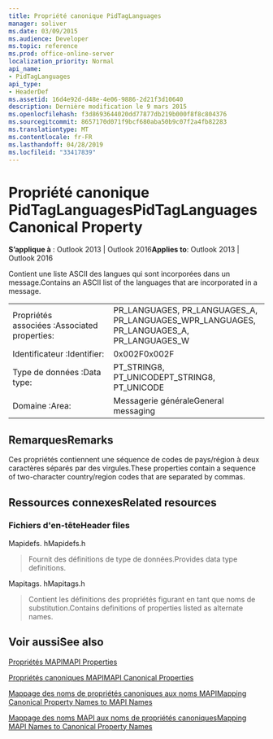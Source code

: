 ```yaml
---
title: Propriété canonique PidTagLanguages
manager: soliver
ms.date: 03/09/2015
ms.audience: Developer
ms.topic: reference
ms.prod: office-online-server
localization_priority: Normal
api_name:
- PidTagLanguages
api_type:
- HeaderDef
ms.assetid: 16d4e92d-d48e-4e06-9886-2d21f3d10640
description: Dernière modification le 9 mars 2015
ms.openlocfilehash: f3d8693644020dd77877db219b000f8f8c804376
ms.sourcegitcommit: 8657170d071f9bcf680aba50b9c07f2a4fb82283
ms.translationtype: MT
ms.contentlocale: fr-FR
ms.lasthandoff: 04/28/2019
ms.locfileid: "33417839"
---
```

# <a name="pidtaglanguages-canonical-property"></a><span data-ttu-id="cef8e-103">Propriété canonique PidTagLanguages</span><span class="sxs-lookup"><span data-stu-id="cef8e-103">PidTagLanguages Canonical Property</span></span>

  
  
<span data-ttu-id="cef8e-104">**S’applique à** : Outlook 2013 | Outlook 2016</span><span class="sxs-lookup"><span data-stu-id="cef8e-104">**Applies to**: Outlook 2013 | Outlook 2016</span></span> 
  
<span data-ttu-id="cef8e-105">Contient une liste ASCII des langues qui sont incorporées dans un message.</span><span class="sxs-lookup"><span data-stu-id="cef8e-105">Contains an ASCII list of the languages that are incorporated in a message.</span></span> 
  
|||
|:-----|:-----|
|<span data-ttu-id="cef8e-106">Propriétés associées :</span><span class="sxs-lookup"><span data-stu-id="cef8e-106">Associated properties:</span></span>  <br/> |<span data-ttu-id="cef8e-107">PR_LANGUAGES, PR_LANGUAGES_A, PR_LANGUAGES_W</span><span class="sxs-lookup"><span data-stu-id="cef8e-107">PR_LANGUAGES, PR_LANGUAGES_A, PR_LANGUAGES_W</span></span>  <br/> |
|<span data-ttu-id="cef8e-108">Identificateur :</span><span class="sxs-lookup"><span data-stu-id="cef8e-108">Identifier:</span></span>  <br/> |<span data-ttu-id="cef8e-109">0x002F</span><span class="sxs-lookup"><span data-stu-id="cef8e-109">0x002F</span></span>  <br/> |
|<span data-ttu-id="cef8e-110">Type de données :</span><span class="sxs-lookup"><span data-stu-id="cef8e-110">Data type:</span></span>  <br/> |<span data-ttu-id="cef8e-111">PT_STRING8, PT_UNICODE</span><span class="sxs-lookup"><span data-stu-id="cef8e-111">PT_STRING8, PT_UNICODE</span></span>  <br/> |
|<span data-ttu-id="cef8e-112">Domaine :</span><span class="sxs-lookup"><span data-stu-id="cef8e-112">Area:</span></span>  <br/> |<span data-ttu-id="cef8e-113">Messagerie générale</span><span class="sxs-lookup"><span data-stu-id="cef8e-113">General messaging</span></span>  <br/> |
   
## <a name="remarks"></a><span data-ttu-id="cef8e-114">Remarques</span><span class="sxs-lookup"><span data-stu-id="cef8e-114">Remarks</span></span>

<span data-ttu-id="cef8e-115">Ces propriétés contiennent une séquence de codes de pays/région à deux caractères séparés par des virgules.</span><span class="sxs-lookup"><span data-stu-id="cef8e-115">These properties contain a sequence of two-character country/region codes that are separated by commas.</span></span> 
  
## <a name="related-resources"></a><span data-ttu-id="cef8e-116">Ressources connexes</span><span class="sxs-lookup"><span data-stu-id="cef8e-116">Related resources</span></span>

### <a name="header-files"></a><span data-ttu-id="cef8e-117">Fichiers d'en-tête</span><span class="sxs-lookup"><span data-stu-id="cef8e-117">Header files</span></span>

<span data-ttu-id="cef8e-118">Mapidefs. h</span><span class="sxs-lookup"><span data-stu-id="cef8e-118">Mapidefs.h</span></span>
  
> <span data-ttu-id="cef8e-119">Fournit des définitions de type de données.</span><span class="sxs-lookup"><span data-stu-id="cef8e-119">Provides data type definitions.</span></span>
    
<span data-ttu-id="cef8e-120">Mapitags. h</span><span class="sxs-lookup"><span data-stu-id="cef8e-120">Mapitags.h</span></span>
  
> <span data-ttu-id="cef8e-121">Contient les définitions des propriétés figurant en tant que noms de substitution.</span><span class="sxs-lookup"><span data-stu-id="cef8e-121">Contains definitions of properties listed as alternate names.</span></span>
    
## <a name="see-also"></a><span data-ttu-id="cef8e-122">Voir aussi</span><span class="sxs-lookup"><span data-stu-id="cef8e-122">See also</span></span>



[<span data-ttu-id="cef8e-123">Propriétés MAPI</span><span class="sxs-lookup"><span data-stu-id="cef8e-123">MAPI Properties</span></span>](mapi-properties.md)
  
[<span data-ttu-id="cef8e-124">Propriétés canoniques MAPI</span><span class="sxs-lookup"><span data-stu-id="cef8e-124">MAPI Canonical Properties</span></span>](mapi-canonical-properties.md)
  
[<span data-ttu-id="cef8e-125">Mappage des noms de propriétés canoniques aux noms MAPI</span><span class="sxs-lookup"><span data-stu-id="cef8e-125">Mapping Canonical Property Names to MAPI Names</span></span>](mapping-canonical-property-names-to-mapi-names.md)
  
[<span data-ttu-id="cef8e-126">Mappage des noms MAPI aux noms de propriétés canoniques</span><span class="sxs-lookup"><span data-stu-id="cef8e-126">Mapping MAPI Names to Canonical Property Names</span></span>](mapping-mapi-names-to-canonical-property-names.md)

